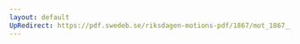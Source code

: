 ```yaml
---
layout: default
UpRedirect: https://pdf.swedeb.se/riksdagen-motions-pdf/1867/mot_1867__ak__00250.pdf
---
```

